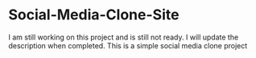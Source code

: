 # Social-Media-Clone-Site
I am still working on this project and is still not ready. I will update the description when completed. This is a simple social media clone project
